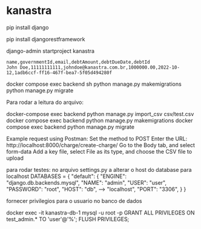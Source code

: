 # kanastra
pip install django

pip install djangorestframework

django-admin startproject kanastra


```
name,governmentId,email,debtAmount,debtDueDate,debtId
John Doe,11111111111,johndoe@kanastra.com.br,1000000.00,2022-10-12,1adb6ccf-ff16-467f-bea7-5f05d494280f 
```


docker compose exec backend sh
    python manage.py makemigrations
    python manage.py migrate

Para rodar a leitura do arquivo:

docker-compose exec backend python manage.py import_csv csv/test.csv
docker compose exec backend python manage.py makemigrations
docker compose exec backend python manage.py migrate


Example request using Postman:
Set the method to POST
Enter the URL: http://localhost:8000/charge/create-charge/
Go to the Body tab, and select form-data
Add a key file, select File as its type, and choose the CSV file to upload


para rodar testes:
no arquivo settings.py  a alterar o host do database para localhost
DATABASES = {
    "default": {
        "ENGINE": "django.db.backends.mysql",
        "NAME": "admin",
        "USER": "user",
        "PASSWORD": "root",
        "HOST": "db", --> "localhost",
        "PORT": "3306",
    }
}

fornecer privilegios para o usuario no banco de dados

docker exec -it kanastra-db-1 mysql -u root -p
GRANT ALL PRIVILEGES ON test_admin.* TO 'user'@'%';
FLUSH PRIVILEGES;